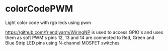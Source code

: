 # colorCodePWM
Light color code with rgb leds using pwm

https://github.com/friendlyarm/WiringNP is used to access GPIO's and uses them as soft PWM's
pins 12, 13 and 14 are connected to Red, Green and Blue Strip LED pins using N-channel MOSFET switches
